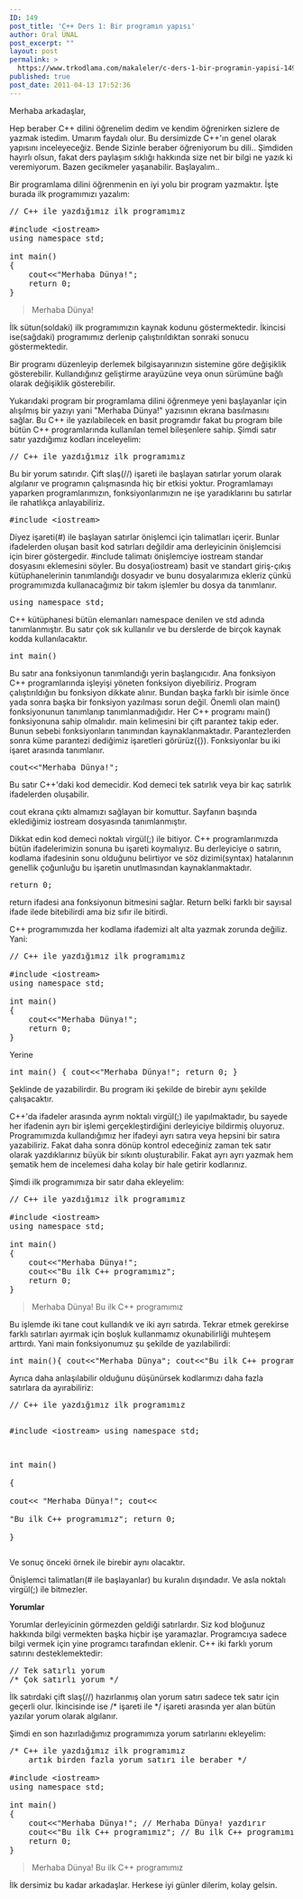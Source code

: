 ```yaml
---
ID: 149
post_title: 'C++ Ders 1: Bir programın yapısı'
author: Oral ÜNAL
post_excerpt: ""
layout: post
permalink: >
  https://www.trkodlama.com/makaleler/c-ders-1-bir-programin-yapisi-149.html
published: true
post_date: 2011-04-13 17:52:36
---
```

Merhaba arkadaşlar,

Hep beraber C++ dilini öğrenelim dedim ve kendim öğrenirken sizlere de yazmak istedim. Umarım faydalı olur. Bu dersimizde C++'ın genel olarak yapısını inceleyeceğiz. Bende Sizinle beraber öğreniyorum bu dili.. Şimdiden hayırlı olsun, fakat ders paylaşım sıklığı hakkında size net bir bilgi ne yazık ki veremiyorum. Bazen gecikmeler yaşanabilir. Başlayalım..

Bir programlama dilini öğrenmenin en iyi yolu bir program yazmaktır. İşte burada ilk programımızı yazalım:
<pre class="prettyprint lang-c_cpp" data-start-line="1" data-visibility="visible" data-highlight="" data-caption="">// C++ ile yazdığımız ilk programımız  
  
#include &lt;iostream&gt;
using namespace std;  
  
int main()  
{  
    cout&lt;&lt;"Merhaba Dünya!";
    return 0;  
}</pre>
<blockquote>Merhaba Dünya!</blockquote>
İlk sütun(soldaki) ilk programımızın kaynak kodunu göstermektedir. İkincisi ise(sağdaki) programımız derlenip çalıştırıldıktan sonraki sonucu göstermektedir.

Bir programı düzenleyip derlemek bilgisayarınızın sistemine göre değişiklik gösterebilir. Kullandığınız geliştirme arayüzüne veya onun sürümüne bağlı olarak değişiklik gösterebilir.

Yukarıdaki program bir programlama dilini öğrenmeye yeni başlayanlar için alışılmış bir yazıyı yani "Merhaba Dünya!" yazısının ekrana basılmasını sağlar. Bu C++ ile yazılabilecek en basit programdır fakat bu program bile bütün C++ programlarında kullanılan temel bileşenlere sahip. Şimdi satır satır yazdığımız kodları inceleyelim:
<pre class="prettyprint lang-c_cpp" data-start-line="1" data-visibility="visible" data-highlight="" data-caption="">// C++ ile yazdığımız ilk programımız</pre>
Bu bir yorum satırıdır. Çift slaş(//) işareti ile başlayan satırlar yorum olarak algılanır ve programın çalışmasında hiç bir etkisi yoktur. Programlamayı yaparken programlarımızın, fonksiyonlarımızın ne işe yaradıklarını bu satırlar ile rahatlıkça anlayabiliriz.
<pre class="prettyprint lang-c_cpp" data-start-line="1" data-visibility="visible" data-highlight="" data-caption="">#include &lt;iostream&gt;</pre>
Diyez işareti(#) ile başlayan satırlar önişlemci için talimatları içerir. Bunlar ifadelerden oluşan basit kod satırları değildir ama derleyicinin önişlemcisi için birer göstergedir. #include talimatı önişlemciye iostream standar dosyasını eklemesini söyler. Bu dosya(iostream) basit ve standart giriş-çıkış kütüphanelerinin tanımlandığı dosyadır ve bunu dosyalarımıza ekleriz çünkü programımızda kullanacağımız bir takım işlemler bu dosya da tanımlanır.
<pre class="prettyprint lang-c_cpp" data-start-line="1" data-visibility="visible" data-highlight="" data-caption="">using namespace std;</pre>
C++ kütüphanesi bütün elemanları namespace denilen ve std adında tanımlanmıştır. Bu satır çok sık kullanılır ve bu derslerde de birçok kaynak kodda kullanılacaktır.
<pre class="prettyprint lang-c_cpp" data-start-line="1" data-visibility="visible" data-highlight="" data-caption="">int main()</pre>
Bu satır ana fonksiyonun tanımlandığı yerin başlangıcıdır. Ana fonksiyon C++ programlarında işleyişi yöneten fonksiyon diyebiliriz. Program çalıştırıldığın bu fonksiyon dikkate alınır. Bundan başka farklı bir isimle önce yada sonra başka bir fonksiyon yazılması sorun değil. Önemli olan main() fonksiyonunun tanımlanıp tanımlanmadığıdır. Her C++ programı main() fonksiyonuna sahip olmalıdır. main kelimesini bir çift parantez takip eder. Bunun sebebi fonksiyonların tanımından kaynaklanmaktadır. Parantezlerden sonra küme parantezi dediğimiz işaretleri görürüz({}). Fonksiyonlar bu iki işaret arasında tanımlanır.
<pre class="prettyprint lang-c_cpp" data-start-line="1" data-visibility="visible" data-highlight="" data-caption="">cout&lt;&lt;"Merhaba Dünya!";</pre>
Bu satır C++'daki kod demecidir. Kod demeci tek satırlık veya bir kaç satırlık ifadelerden oluşabilir.

cout ekrana çıktı almamızı sağlayan bir komuttur. Sayfanın başında eklediğimiz iostream dosyasında tanımlanmıştır.

Dikkat edin kod demeci noktalı virgül(;) ile bitiyor. C++ programlarımızda bütün ifadelerimizin sonuna bu işareti koymalıyız. Bu derleyiciye o satırın, kodlama ifadesinin sonu olduğunu belirtiyor ve söz dizimi(syntax) hatalarının genellik çoğunluğu bu işaretin unutlmasından kaynaklanmaktadır.
<pre class="prettyprint lang-c_cpp" data-start-line="1" data-visibility="visible" data-highlight="" data-caption="">return 0;</pre>
return ifadesi ana fonksiyonun bitmesini sağlar. Return belki farklı bir sayısal ifade ilede bitebilirdi ama biz sıfır ile bitirdi.

C++ programımızda her kodlama ifademizi alt alta yazmak zorunda değiliz. Yani:
<pre class="prettyprint lang-c_cpp" data-start-line="1" data-visibility="visible" data-highlight="" data-caption="">// C++ ile yazdığımız ilk programımız  
  
#include &lt;iostream&gt;
using namespace std;  
  
int main()  
{  
    cout&lt;&lt;"Merhaba Dünya!";
    return 0;  
}</pre>
Yerine
<pre class="prettyprint lang-c_cpp" data-start-line="1" data-visibility="visible" data-highlight="" data-caption="">int main() { cout&lt;&lt;"Merhaba Dünya!"; return 0; }</pre>
Şeklinde de yazabilirdir. Bu program iki şekilde de birebir aynı şekilde çalışacaktır.

C++'da ifadeler arasında ayrım noktalı virgül(;) ile yapılmaktadır, bu sayede her ifadenin ayrı bir işlemi gerçekleştirdiğini derleyiciye bildirmiş oluyoruz. Programımızda kullandığımız her ifadeyi ayrı satıra veya hepsini bir satıra yazabiliriz. Fakat daha sonra dönüp kontrol edeceğiniz zaman tek satır olarak yazdıklarınız büyük bir sıkıntı oluşturabilir. Fakat ayrı ayrı yazmak hem şematik hem de incelemesi daha kolay bir hale getirir kodlarınız.

Şimdi ilk programımıza bir satır daha ekleyelim:
<pre class="prettyprint lang-c_cpp" data-start-line="1" data-visibility="visible" data-highlight="" data-caption="">// C++ ile yazdığımız ilk programımız  
  
#include &lt;iostream&gt;
using namespace std;  
  
int main()  
{  
    cout&lt;&lt;"Merhaba Dünya!";
    cout&lt;&lt;"Bu ilk C++ programımız";
    return 0;  
}</pre>
<blockquote>Merhaba Dünya! Bu ilk C++ programımız</blockquote>
Bu işlemde iki tane cout kullandık ve iki ayrı satırda. Tekrar etmek gerekirse farklı satırları ayırmak için boşluk kullanmamız okunabilirliği muhteşem arttırdı. Yani main fonksiyonumuz şu şekilde de yazılabilirdi:
<pre class="prettyprint lang-c_cpp" data-start-line="1" data-visibility="visible" data-highlight="" data-caption="">int main(){ cout&lt;&lt;"Merhaba Dünya"; cout&lt;&lt;"Bu ilk C++ programımız"; return 0; }</pre>
Ayrıca daha anlaşılabilir olduğunu düşünürsek kodlarımızı daha fazla satırlara da ayırabiliriz:
<pre class="prettyprint lang-c_cpp" data-start-line="1" data-visibility="visible" data-highlight="" data-caption="">// C++ ile yazdığımız ilk programımız  
  
#include &lt;iostream&gt;
using namespace std;  
  
int main()  
{  
    cout&lt;&lt;
        "Merhaba Dünya!";
    cout&lt;&lt;  
        "Bu ilk C++ programımız";
    return 0;  
}</pre>
Ve sonuç önceki örnek ile birebir aynı olacaktır.

Önişlemci talimatları(# ile başlayanlar) bu kuralın dışındadır. Ve asla noktalı virgül(;) ile bitmezler.

<strong>Yorumlar</strong>

Yorumlar derleyicinin görmezden geldiği satırlardır. Siz kod bloğunuz hakkında bilgi vermekten başka hiçbir işe yaramazlar. Programcıya sadece bilgi vermek için yine programcı tarafından eklenir. C++ iki farklı yorum satırını desteklemektedir:
<pre class="prettyprint lang-c_cpp" data-start-line="1" data-visibility="visible" data-highlight="" data-caption="">// Tek satırlı yorum  
/* Çok satırlı yorum */</pre>
İlk satırdaki çift slaş(//) hazırlanmış olan yorum satırı sadece tek satır için geçerli olur. İkincisinde ise /* işareti ile */ işareti arasında yer alan bütün yazılar yorum olarak algılanır.

Şimdi en son hazırladığımız programımıza yorum satırlarını ekleyelim:
<pre class="prettyprint lang-c_cpp" data-start-line="1" data-visibility="visible" data-highlight="" data-caption="">/* C++ ile yazdığımız ilk programımız 
    artık birden fazla yorum satırı ile beraber */  
  
#include &lt;iostream&gt;
using namespace std;  
  
int main()  
{  
    cout&lt;&lt;"Merhaba Dünya!"; // Merhaba Dünya! yazdırır  
    cout&lt;&lt;"Bu ilk C++ programımız"; // Bu ilk C++ programımız yazdırır  
    return 0;  
}</pre>
<blockquote>Merhaba Dünya! Bu ilk C++ programımız</blockquote>
İlk dersimiz bu kadar arkadaşlar. Herkese iyi günler dilerim, kolay gelsin.